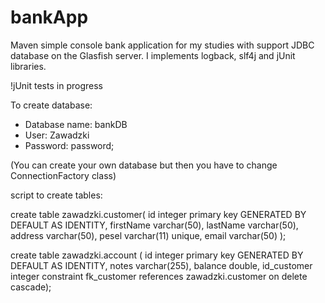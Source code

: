 # bankApp

Maven simple console bank application for my studies with support JDBC database on the Glasfish server. 
I implements logback, slf4j and jUnit libraries. 

!jUnit tests in progress

To create database:
+ Database name: bankDB
+ User: Zawadzki
+ Password: password;

(You can create your own database but then you have to change ConnectionFactory class)

script to create tables:

create table zawadzki.customer( 
id integer primary key GENERATED BY DEFAULT AS IDENTITY,
firstName varchar(50), 
lastName varchar(50), 
address varchar(50),
pesel varchar(11) unique, 
email varchar(50) ); 

create table zawadzki.account ( 
id integer primary key GENERATED BY DEFAULT AS IDENTITY, 
notes varchar(255), 
balance double, 
id_customer integer constraint fk_customer references zawadzki.customer on delete cascade);
